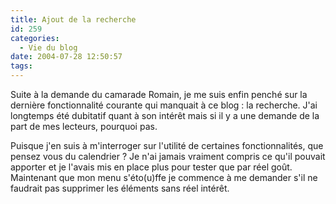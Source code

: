 ```yaml
---
title: Ajout de la recherche
id: 259
categories:
  - Vie du blog
date: 2004-07-28 12:50:57
tags:
---
```


Suite à la demande du camarade Romain, je me suis enfin penché sur la dernière fonctionnalité courante qui manquait à ce blog&nbsp;: la recherche. J'ai longtemps été dubitatif quant à son intérêt mais si il y a une demande de la part de mes lecteurs, pourquoi pas.

Puisque j'en suis à m'interroger sur l'utilité de certaines fonctionnalités, que pensez vous du calendrier&nbsp;? Je n'ai jamais vraiment compris ce qu'il pouvait apporter et je l'avais mis en place plus pour tester que par réel goût. Maintenant que mon menu s'éto(u)ffe je commence à me demander s'il ne faudrait pas supprimer les éléments sans réel intérêt.